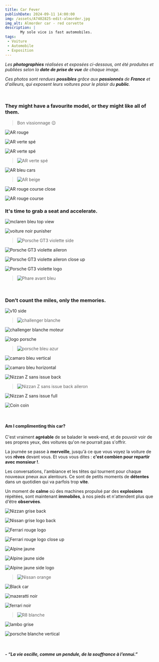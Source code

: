 ```yaml
---
title: Car Fever
publishDate: 2024-09-11 14:00:00
img: /assets/A7402825-edit-almorder.jpg
img_alt: Almorder car - red corvette
description: |
       My sole vice is fast automobiles.
tags:
 - Voiture
 - Automobile
 - Exposition
---
```


*Les **photographies** réalisées et exposées ci-dessous, ont été produites et publiées selon la **date de prise de vue** de chaque image.* 

*Ces photos sont rendues **possibles** grâce aux **passionnés** de **France** et d'ailleurs, qui exposent leurs voitures pour le plaisir du **public**.*

<p>&nbsp;</p>

### They might have a favourite model, or they might like all of them.
> Bon vissionnage 😉

![AR rouge](/assets/A7403752-edit.jpg)

![AR verte spé](/assets/A7403755-edit.jpg)

![AR verte spé](/assets/A7403756-edit.jpg)

>![AR verte spé](/assets/A7403757-edit.jpg)

![AR bleu cars](/assets/A7403760-edit.jpg)

>![AR beige](/assets/A7403762-edit.jpg)

![AR rouge course close](/assets/A7403770-edit.jpg)

![AR rouge course](/assets/A7403768-edit.jpg)

### It's time to grab a seat and accelerate.

![mclaren bleu top view](/assets/A7403657-edit.jpg)

![voiture noir punisher](/assets/A7403672-edit.jpg)

>![Porsche GT3 violette side](/assets/A7403677-edit.jpg)

![Porsche GT3 violette aileron](/assets/A7403680-edit.jpg)

![Porsche GT3 violette aileron close up](/assets/A7403682-edit.jpg)

![Porsche GT3 violette logo](/assets/A7403690-edit.jpg)

>![Phare avant bleu](/assets/A7403694-edit.jpg)

<p>&nbsp;</p>


### Don’t count the miles, only the memories.

![v10 side](/assets/A7402808-edit.jpg)

>![challenger blanche](/assets/A7402836-edit.jpg)

![challenger blanche moteur](/assets/A7402864-edit.jpg)

![logo porsche](/assets/A7402871-edit.jpg)

>![porsche bleu azur](/assets/A7402887-edit.jpg)

![camaro bleu vertical](/assets/A7402927-edit.jpg)

![camaro bleu horizontal](/assets/A7402931-edit.jpg)

![Nizzan Z sans issue back](/assets/A7402946-edit.jpg)

>![Nizzan Z sans issue back aileron](/assets/A7402952-edit.jpg)

![Nizzan Z sans issue full](/assets/A7403009-edit.jpg)

![Coin coin](/assets/A7402981-edit.jpg)

<p>&nbsp;</p>


#### Am I complimenting this car?

C'est vraiment **agréable** de se balader le week-end, et de pouvoir voir de ses propres yeux, des voitures qu'on ne pourrait pas s'offrir.

La journée se passe à **merveille**, jusqu'à ce que vous voyez la voiture de vos **rêves** devant vous. Et vous vous dites : **c'est combien pour repartir avec monsieur !**.

Les conversations, l'ambiance et les têtes qui tournent pour chaque nouveaux pneux aux alentours. Ce sont de petits moments de **détentes** dans un quotidien qui va parfois trop **vite**. 

Un moment de **calme** où des machines propulsé par des **explosions** répétées, sont maintenant **immobiles**, à nos pieds et n'attendent plus que d'être **observées**.

![Nizzan grise back](/assets/A7402648-edit.jpg)

![Nissan grise logo back](/assets/A7402653-edit.jpg)

![Ferrari rouge logo](/assets/A7402665-edit.jpg)

![Ferrari rouge logo close up](/assets/A7402666-edit.jpg)

![Alpine jaune](/assets/A7402825-edit-noplaque.jpg)

![Alpine jaune side](/assets/A7402674-edit.jpg)

![Alpine jaune side logo](/assets/A7402677-edit.jpg)

>![Nissan orange](/assets/A7402687-edit.jpg)

![Black car](/assets/A7402699-edit.jpg)

![mazeratti noir](/assets/A7402705-edit.jpg)

![ferrari noir](/assets/A7402723-edit.jpg)

>![R8 blanche](/assets/A7402743-edit.jpg)

![lambo grise](/assets/A7402783-edit.jpg)

![porsche blanche vertical](/assets/A7402793-edit.jpg)


<p>&nbsp;</p>

##### - *“La vie oscille, comme un pendule, de la souffrance à l’ennui.”*
